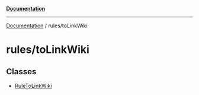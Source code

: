 [**Documentation**](../../README.md)

***

[Documentation](../../README.md) / rules/toLinkWiki

# rules/toLinkWiki

## Classes

- [RuleToLinkWiki](classes/RuleToLinkWiki.md)
